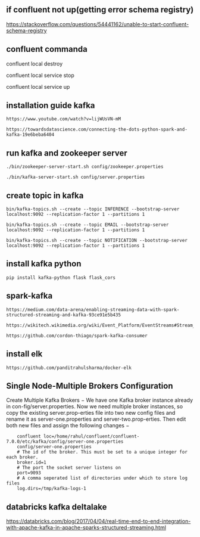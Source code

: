 ## if confluent not up(getting error schema registry)

https://stackoverflow.com/questions/54441162/unable-to-start-confluent-schema-registry

## confluent commanda
confluent local destroy

confluent local service stop

confluent local service up


## installation guide kafka
```
https://www.youtube.com/watch?v=lijWUsVN-mM

https://towardsdatascience.com/connecting-the-dots-python-spark-and-kafka-19e6beba6404

```

## run kafka and zookeeper server
```
./bin/zookeeper-server-start.sh config/zookeeper.properties

./bin/kafka-server-start.sh config/server.properties
```


## create topic in kafka
```
bin/kafka-topics.sh --create --topic INFERENCE --bootstrap-server localhost:9092 --replication-factor 1 --partitions 1

bin/kafka-topics.sh --create --topic EMAIL --bootstrap-server localhost:9092 --replication-factor 1 --partitions 1

bin/kafka-topics.sh --create --topic NOTIFICATION --bootstrap-server localhost:9092 --replication-factor 1 --partitions 1

```

## install kafka python
```
pip install kafka-python flask flask_cors
```

## spark-kafka
```
https://medium.com/data-arena/enabling-streaming-data-with-spark-structured-streaming-and-kafka-93ce91e5b435

https://wikitech.wikimedia.org/wiki/Event_Platform/EventStreams#Stream_selection

https://github.com/cordon-thiago/spark-kafka-consumer
```
## install elk
```
https://github.com/panditrahulsharma/docker-elk
```

## Single Node-Multiple Brokers Configuration
Create Multiple Kafka Brokers − We have one Kafka broker instance already in con-fig/server.properties. Now we need multiple broker instances, so copy the existing server.prop-erties file into two new config files and rename it as server-one.properties and server-two.prop-erties. Then edit both new files and assign the following changes −

        confluent loc=/home/rahul/confluent/confluent-7.0.0/etc/kafka/config/server-one.properties
        config/server-one.properties
        # The id of the broker. This must be set to a unique integer for each broker.
        broker.id=1
        # The port the socket server listens on
        port=9093
        # A comma seperated list of directories under which to store log files
        log.dirs=/tmp/kafka-logs-1


## databricks kafka deltalake 
https://databricks.com/blog/2017/04/04/real-time-end-to-end-integration-with-apache-kafka-in-apache-sparks-structured-streaming.html

